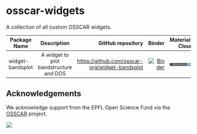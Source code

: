 # osscar-widgets
A collection of all custom OSSCAR widgets.

| Package Name | Description | GitHub repository | Binder | Materials Cloud |
| ------------- |:-------------:| -----:| -----:| -----:|
| widget-bandsplot | A widget to plot bandstructure and DOS | https://github.com/osscar-org/widget-bandsplot | [![Binder](https://mybinder.org/badge_logo.svg)](https://mybinder.org/v2/gh/osscar-org/osscar-widgets/master?urlpath=%2Fvoila%2Frender%2Fbandsplot%2Fwidget-bandsplot.ipynb) | [![Materials Cloud Tool osscar-qmcourse](https://raw.githubusercontent.com/materialscloud-org/mcloud-badge/main/badges/img/mcloud_badge_tools.svg)](https://osscar-widgets.materialscloud.io/voila/render/bandsplot/widget-bandsplot.ipynb) | 


## Acknowledgements

We acknowledge support from the EPFL Open Science Fund via the [OSSCAR](http://www.osscar.org) project.

<img src='https://www.osscar.org/_images/logos.png' width='700'>
